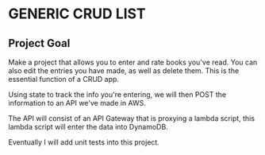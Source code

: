 # GENERIC CRUD LIST

## Project Goal
Make a project that allows you to enter and rate books you've read. You can also edit the entries you have made, as well as delete them. This is the essential function of a CRUD app. 

Using state to track the info you're entering, we will then POST the information to an API we've made in AWS.

The API will consist of an API Gateway that is proxying a lambda script, this lambda script will enter the data into DynamoDB. 

Eventually I will add unit tests into this project.
